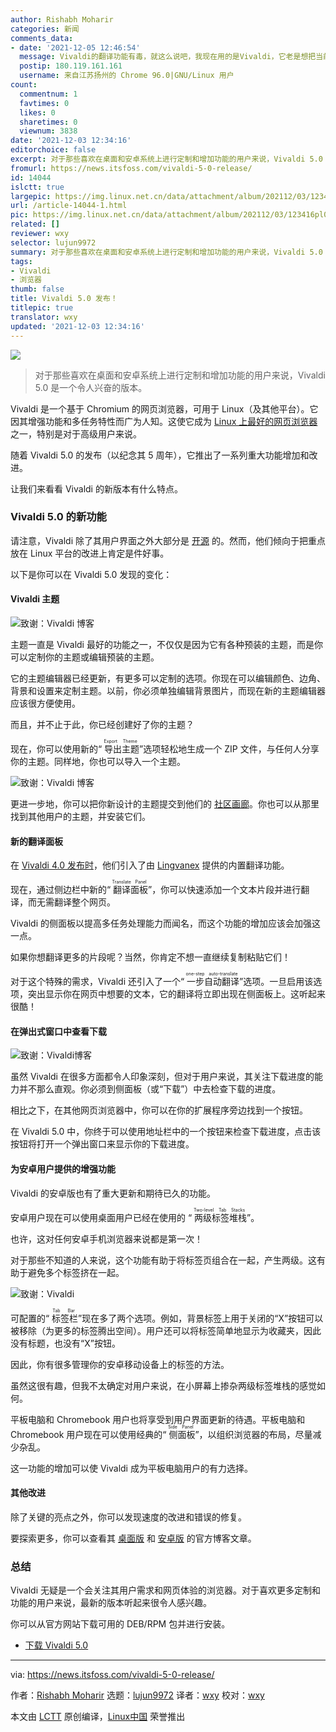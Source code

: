 ```yaml
---
author: Rishabh Moharir
categories: 新闻
comments_data:
- date: '2021-12-05 12:46:54'
  message: Vivaldi的翻译功能有毒，就这么说吧，我现在用的是Vivaldi，它老是想把当前这篇文章翻译成阿尔巴尼亚语
  postip: 180.119.161.161
  username: 来自江苏扬州的 Chrome 96.0|GNU/Linux 用户
count:
  commentnum: 1
  favtimes: 0
  likes: 0
  sharetimes: 0
  viewnum: 3838
date: '2021-12-03 12:34:16'
editorchoice: false
excerpt: 对于那些喜欢在桌面和安卓系统上进行定制和增加功能的用户来说，Vivaldi 5.0 是一个令人兴奋的版本。
fromurl: https://news.itsfoss.com/vivaldi-5-0-release/
id: 14044
islctt: true
largepic: https://img.linux.net.cn/data/attachment/album/202112/03/123416pl0pt3xtzbyxkub1.jpg
url: /article-14044-1.html
pic: https://img.linux.net.cn/data/attachment/album/202112/03/123416pl0pt3xtzbyxkub1.jpg.thumb.jpg
related: []
reviewer: wxy
selector: lujun9972
summary: 对于那些喜欢在桌面和安卓系统上进行定制和增加功能的用户来说，Vivaldi 5.0 是一个令人兴奋的版本。
tags:
- Vivaldi
- 浏览器
thumb: false
title: Vivaldi 5.0 发布！
titlepic: true
translator: wxy
updated: '2021-12-03 12:34:16'
---
```


![](https://img.linux.net.cn/data/attachment/album/202112/03/123416pl0pt3xtzbyxkub1.jpg)



> 
> 对于那些喜欢在桌面和安卓系统上进行定制和增加功能的用户来说，Vivaldi 5.0 是一个令人兴奋的版本。
> 
> 
> 


Vivaldi 是一个基于 Chromium 的网页浏览器，可用于 Linux（及其他平台）。它因其增强功能和多任务特性而广为人知。这使它成为 [Linux 上最好的网页浏览器](https://itsfoss.com/best-browsers-ubuntu-linux/#:~:text=Mozilla%20Firefox&text=Firefox%20is%20the%20default%20web%20browser%20for%20most%20Linux%20distributions.) 之一，特别是对于高级用户来说。


随着 Vivaldi 5.0 的发布（以纪念其 5 周年），它推出了一系列重大功能增加和改进。


让我们来看看 Vivaldi 的新版本有什么特点。


### Vivaldi 5.0 的新功能


请注意，Vivaldi 除了其用户界面之外大部分是 [开源](https://vivaldi.com/source/) 的。然而，他们倾向于把重点放在 Linux 平台的改进上肯定是件好事。


以下是你可以在 Vivaldi 5.0 发现的变化：


#### Vivaldi 主题


![致谢：Vivaldi 博客](https://img.linux.net.cn/data/attachment/album/202112/03/123417wp82bm8p9b8bb85b.png)


主题一直是 Vivaldi 最好的功能之一，不仅仅是因为它有各种预装的主题，而是你可以定制你的主题或编辑预装的主题。


它的主题编辑器已经更新，有更多可以定制的选项。你现在可以编辑颜色、边角、背景和设置来定制主题。以前，你必须单独编辑背景图片，而现在新的主题编辑器应该很方便使用。


而且，并不止于此，你已经创建好了你的主题？


现在，你可以使用新的“<ruby> 导出主题 <rt>  Export Theme </rt></ruby>”选项轻松地生成一个 ZIP 文件，与任何人分享你的主题。同样地，你也可以导入一个主题。


![致谢：Vivaldi 博客](https://img.linux.net.cn/data/attachment/album/202112/03/123419ormhujm5b9mobnmh.png)


更进一步地，你可以把你新设计的主题提交到他们的 [社区画廊](https://themes.vivaldi.net)。你也可以从那里找到其他用户的主题，并安装它们。


#### 新的翻译面板






在 [Vivaldi 4.0 发布时](https://news.itsfoss.com/vivaldi-4-0-release/)，他们引入了由 [Lingvanex](https://lingvanex.com) 提供的内置翻译功能。


现在，通过侧边栏中新的“<ruby> 翻译面板 <rt>  Translate Panel </rt></ruby>”，你可以快速添加一个文本片段并进行翻译，而无需翻译整个网页。


Vivaldi 的侧面板以提高多任务处理能力而闻名，而这个功能的增加应该会加强这一点。


如果你想翻译更多的片段呢？当然，你肯定不想一直继续复制粘贴它们！


对于这个特殊的需求，Vivaldi 还引入了一个“<ruby> 一步自动翻译 <rt>  one-step auto-translate </rt></ruby>”选项。一旦启用该选项，突出显示你在网页中想要的文本，它的翻译将立即出现在侧面板上。这听起来很酷！


#### 在弹出式窗口中查看下载


![致谢：Vivaldi博客](https://img.linux.net.cn/data/attachment/album/202112/03/123423uvv1s7uhlsefs1k1.png)


虽然 Vivaldi 在很多方面都令人印象深刻，但对于用户来说，其关注下载进度的能力并不那么直观。你必须到侧面板（或“下载”）中去检查下载的进度。


相比之下，在其他网页浏览器中，你可以在你的扩展程序旁边找到一个按钮。


在 Vivaldi 5.0 中，你终于可以使用地址栏中的一个按钮来检查下载进度，点击该按钮将打开一个弹出窗口来显示你的下载进度。


#### 为安卓用户提供的增强功能


Vivaldi 的安卓版也有了重大更新和期待已久的功能。


安卓用户现在可以使用桌面用户已经在使用的 “<ruby> 两级标签堆栈 <rt>  Two-level Tab Stacks </rt></ruby>”。


也许，这对任何安卓手机浏览器来说都是第一次！


对于那些不知道的人来说，这个功能有助于将标签页组合在一起，产生两级。这有助于避免多个标签挤在一起。


![致谢：Vivaldi](https://img.linux.net.cn/data/attachment/album/202112/03/123425knzcqvqg4ecj962e.png)


可配置的“<ruby> 标签栏 <rt>  Tab Bar </rt></ruby>”现在多了两个选项。例如，背景标签上用于关闭的“X”按钮可以被移除（为更多的标签腾出空间）。用户还可以将标签简单地显示为收藏夹，因此没有标题，也没有“X”按钮。


因此，你有很多管理你的安卓移动设备上的标签的方法。


虽然这很有趣，但我不太确定对用户来说，在小屏幕上掺杂两级标签堆栈的感觉如何。






平板电脑和 Chromebook 用户也将享受到用户界面更新的待遇。平板电脑和 Chromebook 用户现在可以使用经典的“<ruby> 侧面板 <rt>  Side Panel </rt></ruby>”，以组织浏览器的布局，尽量减少杂乱。


这一功能的增加可以使 Vivaldi 成为平板电脑用户的有力选择。


#### 其他改进


除了关键的亮点之外，你可以发现速度的改进和错误的修复。


要探索更多，你可以查看其 [桌面版](https://vivaldi.com/blog/vivaldi-5-0-desktop-themes-translate-panel/) 和 [安卓版](https://vivaldi.com/blog/vivaldi-on-android-gets-worlds-first-two-rows-of-mobile-browser-tabs/) 的官方博客文章。


### 总结


Vivaldi 无疑是一个会关注其用户需求和网页体验的浏览器。对于喜欢更多定制和功能的用户来说，最新的版本听起来很令人感兴趣。


你可以从官方网站下载可用的 DEB/RPM 包并进行安装。


* [下载 Vivaldi 5.0](https://vivaldi.com/download/)




---


via: <https://news.itsfoss.com/vivaldi-5-0-release/>


作者：[Rishabh Moharir](https://news.itsfoss.com/author/rishabh/) 选题：[lujun9972](https://github.com/lujun9972) 译者：[wxy](https://github.com/wxy) 校对：[wxy](https://github.com/wxy)


本文由 [LCTT](https://github.com/LCTT/TranslateProject) 原创编译，[Linux中国](https://linux.cn/) 荣誉推出